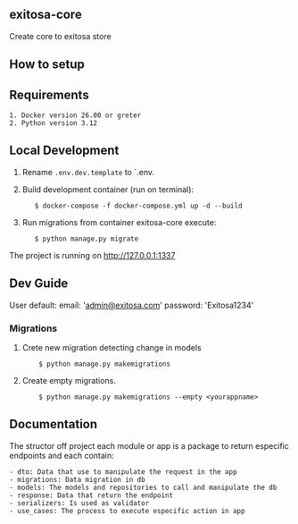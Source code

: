 ## exitosa-core

Create core to exitosa store

## How to setup

## Requirements

    1. Docker version 26.00 or greter
    2. Python version 3.12

## Local Development

1. Rename `.env.dev.template` to `.env.

2. Build development container (run on terminal):

    ```
       $ docker-compose -f docker-compose.yml up -d --build
    ```

3. Run migrations from container exitosa-core execute:

    ```
       $ python manage.py migrate
    ```

The project is running on http://127.0.0.1:1337

## Dev Guide

User default:
    email: 'admin@exitosa.com'
    password: 'Exitosa1234'

### Migrations

1. Crete new migration detecting change in models

    ```
        $ python manage.py makemigrations
    ```

2. Create empty migrations.

    ```
        $ python manage.py makemigrations --empty <yourappname>
    ```

## Documentation

  The structor off project each module or app is a package to return especific endpoints and each contain:
  
    - dto: Data that use to manipulate the request in the app
    - migrations: Data migration in db
    - models: The models and repositories to call and manipulate the db
    - response: Data that return the endpoint
    - serializers: Is used as validator
    - use_cases: The process to execute especific action in app
